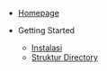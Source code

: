 
* [Homepage](md/ws-frameworksv3/index.md)

* Getting Started
	* [Instalasi](md/getting-started/installation.md)
	* [Struktur Directory](md/getting-started/structurdirectory.md)

